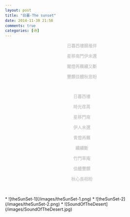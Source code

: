 ```yaml
---
layout: post
title: "日暮-The sunset"
date: 2014-11-30 21:58
comments: true
categories: [诗]
---
```


<p style="text-align: center;"><span style="color: #cccccc;"><strong>日暮西樓歸雁伴</strong></span></p>
<p style="text-align: center;"><span style="color: #cccccc;"><strong>星移南鬥伊未還</strong></span></p>
<p style="text-align: center;"><span style="color: #cccccc;"><strong>閽燈再蘸續又斷</strong></span></p>
<p style="text-align: center;"><span style="color: #cccccc;"><strong>豐饌佳醴秋思盼</strong></span></p>
<p></p>
<!--more-->
<br>
<p style="text-align: center;"><span style="color: #cccccc;"><strong>日暮西樓</strong></span></p>
<p style="text-align: center;"><span style="color: #cccccc;"><strong>時光荏苒</strong></span></p>
<p style="text-align: center;"><span style="color: #cccccc;"><strong>星移鬥南</strong></span></p>
<p style="text-align: center;"><span style="color: #cccccc;"><strong>伊人未還</strong></span></p>
<p style="text-align: center;"><span style="color: #cccccc;"><strong>青燈再蘸</strong></span></p>
<p style="text-align: center;"><span style="color: #cccccc;"><strong>續續斷</strong></span></p>
<p style="text-align: center;"><span style="color: #cccccc;"><strong>竹門草庵</strong></span></p>
<p style="text-align: center;"><span style="color: #cccccc;"><strong>佳醴豐饌</strong></span></p>
<p style="text-align: center;"><span style="color: #cccccc;"><strong>秋心長相盼</strong></span></p>
  
<br>
<br>
* ![theSunSet-1](/images/theSunSet-1.png)
* ![theSunSet-2](/images/theSunSet-2.png)
* ![SoundOfTheDesert](/images/SoundOfTheDesert.jpg)